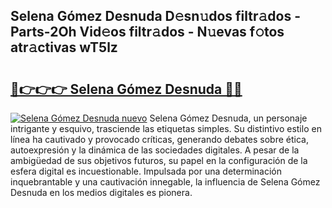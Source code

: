 ## Selena Gómez Desnuda D𝚎sn𝚞dos filtr𝚊dos - Parts-2Oh Vid𝚎os filtr𝚊dos - N𝚞evas f𝚘tos atr𝚊ctivas wT5lz

# <h2><a href="http://mbcctc.tromn.icu/?c=Selena+G%c3%b3mez+Desnuda">🔗👉👉👉 Selena Gómez Desnuda 🔗🔗</a></h2>

[![Selena Gómez Desnuda nuevo](https://i.imgur.com/pEAQMta.gif)](http://mbcctc.tromn.icu/?c=Selena+G%c3%b3mez+Desnuda)
Selena Gómez Desnuda, un personaje intrigante y esquivo, trasciende las etiquetas simples. Su distintivo estilo en línea ha cautivado y provocado críticas, generando debates sobre ética, autoexpresión y la dinámica de las sociedades digitales. A pesar de la ambigüedad de sus objetivos futuros, su papel en la configuración de la esfera digital es incuestionable. Impulsada por una determinación inquebrantable y una cautivación innegable, la influencia de Selena Gómez Desnuda en los medios digitales es pionera.
